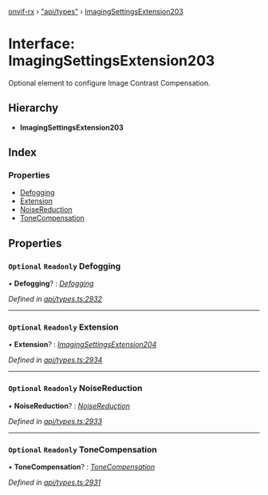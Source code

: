 [onvif-rx](../README.md) › ["api/types"](../modules/_api_types_.md) › [ImagingSettingsExtension203](_api_types_.imagingsettingsextension203.md)

# Interface: ImagingSettingsExtension203

Optional element to configure Image Contrast Compensation.

## Hierarchy

* **ImagingSettingsExtension203**

## Index

### Properties

* [Defogging](_api_types_.imagingsettingsextension203.md#optional-readonly-defogging)
* [Extension](_api_types_.imagingsettingsextension203.md#optional-readonly-extension)
* [NoiseReduction](_api_types_.imagingsettingsextension203.md#optional-readonly-noisereduction)
* [ToneCompensation](_api_types_.imagingsettingsextension203.md#optional-readonly-tonecompensation)

## Properties

### `Optional` `Readonly` Defogging

• **Defogging**? : *[Defogging](_api_types_.imagingsettingsextension203.md#optional-readonly-defogging)*

*Defined in [api/types.ts:2932](https://github.com/patrickmichalina/onvif-rx/blob/3e9b152/src/api/types.ts#L2932)*

___

### `Optional` `Readonly` Extension

• **Extension**? : *[ImagingSettingsExtension204](_api_types_.imagingsettingsextension204.md)*

*Defined in [api/types.ts:2934](https://github.com/patrickmichalina/onvif-rx/blob/3e9b152/src/api/types.ts#L2934)*

___

### `Optional` `Readonly` NoiseReduction

• **NoiseReduction**? : *[NoiseReduction](_api_types_.imagingsettingsextension203.md#optional-readonly-noisereduction)*

*Defined in [api/types.ts:2933](https://github.com/patrickmichalina/onvif-rx/blob/3e9b152/src/api/types.ts#L2933)*

___

### `Optional` `Readonly` ToneCompensation

• **ToneCompensation**? : *[ToneCompensation](_api_types_.imagingsettingsextension203.md#optional-readonly-tonecompensation)*

*Defined in [api/types.ts:2931](https://github.com/patrickmichalina/onvif-rx/blob/3e9b152/src/api/types.ts#L2931)*
